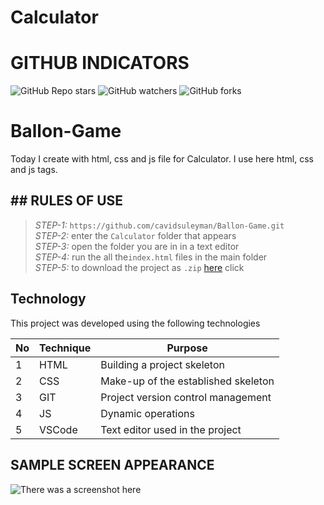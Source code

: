 # Calculator
 
# GITHUB INDICATORS

![GitHub Repo stars](https://img.shields.io/github/stars/IlkinLion/Calculator?style=for-the-badge)
![GitHub watchers](https://img.shields.io/github/watchers/IlkinLion/Calculator?style=for-the-badge)
![GitHub forks](https://img.shields.io/github/forks/IlkinLion/Calculator?style=for-the-badge)

  # Ballon-Game

Today I create with html, css and js file for Calculator. I use here html, css and js tags. 
## ## RULES OF USE

> *STEP-1:* `https://github.com/cavidsuleyman/Ballon-Game.git` <br/>
> *STEP-2:*  enter the `Calculator` folder that appears <br/>
> *STEP-3:*  open the folder you are in in a text editor <br/>
> *STEP-4:*  run the  all the`index.html` files in the main folder <br/>
> *STEP-5:*  to download the project as `.zip`  [here](https://github.com/cavidsuleyman/Ballon-Game/archive/refs/heads/master.zip) click <br/>


## Technology

This project was developed using the following technologies

| No | Technique | Purpose |
| - | ---------- | --------------------- |
| 1 | HTML | Building a project skeleton |
| 2 | CSS |  Make-up of the established skeleton |
| 3 | GIT |  Project version control management |
| 4 | JS | Dynamic operations |
| 5 | VSCode | Text editor used in the project |


## SAMPLE SCREEN APPEARANCE

![There was a screenshot here](./screen3.PNG)
